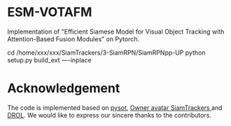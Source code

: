 # ESM-VOTAFM
Implementation of "Efficient Siamese Model for Visual Object Tracking with Attention-Based Fusion Modules" on Pytorch. 


cd /home/xxx/xxx/SiamTrackers/3-SiamRPN/SiamRPNpp-UP
python setup.py build_ext —-inplace


# Acknowledgement
The code is implemented based on [pysot](https://github.com/STVIR/pysot), [Owner avatar
SiamTrackers
](https://github.com/HonglinChu/SiamTrackers) and [DROL](https://github.com/shallowtoil/DROL). 
We would like to express our sincere thanks to the contributors.
